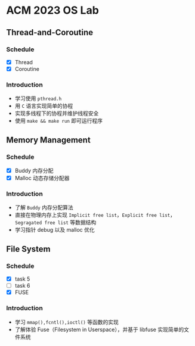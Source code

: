 # ACM 2023 OS Lab
## Thread-and-Coroutine

### Schedule

- [x] Thread
- [x] Coroutine

### Introduction

* 学习使用 `pthread.h` 
* 用 `C` 语言实现简单的协程
* 实现多线程下的协程并维护线程安全
* 使用 `make && make run` 即可运行程序

## Memory Management

### Schedule

- [x] Buddy 内存分配
- [x] Malloc 动态存储分配器

### Introduction

* 了解 `Buddy` 内存分配算法
* 直接在物理内存上实现 `Implicit free list`，`Explicit free list`，`Segragated free list` 等数据结构
* 学习指针 debug 以及 malloc 优化

## File System

### Schedule

- [x] task 5
- [ ] task 6
- [x] FUSE

### Introduction

* 学习 `mmap(),fcntl(),ioctl()` 等函数的实现
* 了解体验 Fuse（Filesystem in Userspace），并基于 libfuse 实现简单的文件系统